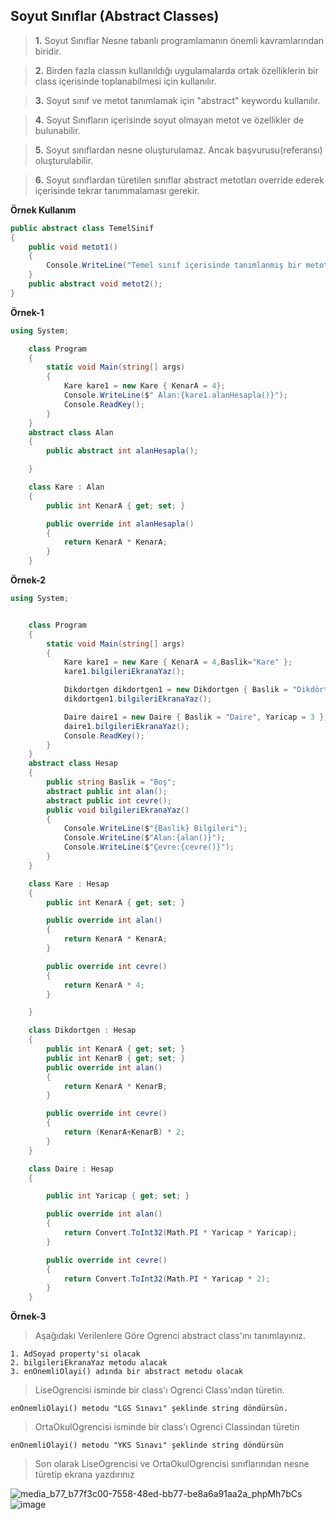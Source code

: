 ## Soyut Sınıflar (Abstract Classes) ##
> __1.__ Soyut  Sınıflar Nesne tabanlı programlamanın  önemli kavramlarından biridir. 

> __2.__ Birden fazla classın kullanıldığı uygulamalarda ortak özelliklerin bir class içerisinde toplanabilmesi için kullanılır.

> __3.__ Soyut sınıf ve metot tanımlamak için "abstract" keywordu kullanılır.

> __4.__ Soyut Sınıfların içerisinde soyut olmayan metot ve özellikler de bulunabilir.

> __5.__ Soyut sınıflardan nesne oluşturulamaz. Ancak başvurusu(referansı) oluşturulabilir.

> __6.__ Soyut sınıflardan türetilen sınıflar abstract metotları override ederek içerisinde tekrar tanımmalaması gerekir.

**Örnek Kullanım**

````csharp 
public abstract class TemelSinif
{
    public void metot1()
    {
        Console.WriteLine("Temel sınıf içerisinde tanımlanmış bir metot");
    }
    public abstract void metot2();
}
````
**Örnek-1**
```csharp
using System;

    class Program
    {
        static void Main(string[] args)
        {
            Kare kare1 = new Kare { KenarA = 4};
            Console.WriteLine($" Alan:{kare1.alanHesapla()}");
            Console.ReadKey();
        }
    }
    abstract class Alan
    {
        public abstract int alanHesapla();

    }

    class Kare : Alan
    {
        public int KenarA { get; set; }

        public override int alanHesapla()
        {
            return KenarA * KenarA;
        }
    }


```

**Örnek-2**

```csharp
using System;


    class Program
    {
        static void Main(string[] args)
        {
            Kare kare1 = new Kare { KenarA = 4,Baslik="Kare" };
            kare1.bilgileriEkranaYaz();

            Dikdortgen dikdortgen1 = new Dikdortgen { Baslik = "Dikdörtgen", KenarA = 20, KenarB = 10 };
            dikdortgen1.bilgileriEkranaYaz();

            Daire daire1 = new Daire { Baslik = "Daire", Yaricap = 3 };
            daire1.bilgileriEkranaYaz();
            Console.ReadKey();
        }
    }
    abstract class Hesap
    {
        public string Baslik = "Boş";
        abstract public int alan();
        abstract public int cevre();
        public void bilgileriEkranaYaz()
        {
            Console.WriteLine($"{Baslik} Bilgileri");
            Console.WriteLine($"Alan:{alan()}");
            Console.WriteLine($"Çevre:{cevre()}");
        }
    }

    class Kare : Hesap
    {
        public int KenarA { get; set; }

        public override int alan()
        {
            return KenarA * KenarA;
        }

        public override int cevre()
        {
            return KenarA * 4;
        }

    }

    class Dikdortgen : Hesap
    {
        public int KenarA { get; set; }
        public int KenarB { get; set; }
        public override int alan()
        {
            return KenarA * KenarB;
        }

        public override int cevre()
        {
            return (KenarA+KenarB) * 2;
        }
    }

    class Daire : Hesap
    {

        public int Yaricap { get; set; }

        public override int alan()
        {
            return Convert.ToInt32(Math.PI * Yaricap * Yaricap);
        }

        public override int cevre()
        {
            return Convert.ToInt32(Math.PI * Yaricap * 2);
        }
    }
```
**Örnek-3**

> Aşağıdaki Verilenlere Göre Ogrenci abstract class'ını tanımlayınız.

    1. AdSoyad property'si olacak
    2. bilgileriEkranaYaz metodu alacak
    3. enOnemliOlayi() adında bir abstract metodu olacak
    
> LiseOgrencisi isminde bir class'ı Ogrenci Class'ından türetin.
    
    enOnemliOlayi() metodu "LGS Sınavı" şeklinde string döndürsün.
    
> OrtaOkulOgrencisi isminde bir class'ı Ogrenci Classindan türetin
    
    enOnemliOlayi() metodu "YKS Sınavı" şeklinde string döndürsün
    
> Son olarak LiseOgrencisi ve  OrtaOkulOgrencisi  sınıflarından nesne türetip ekrana yazdırınız


![media_b77_b77f3c00-7558-48ed-bb77-be8a6a91aa2a_phpMh7bCs](https://user-images.githubusercontent.com/28144917/146252569-f604be53-6e1c-4a41-bba6-f718c7a893f2.png)
![image](https://user-images.githubusercontent.com/28144917/146254137-c125e5cb-46b5-44c6-b906-09310b8234a8.png)

